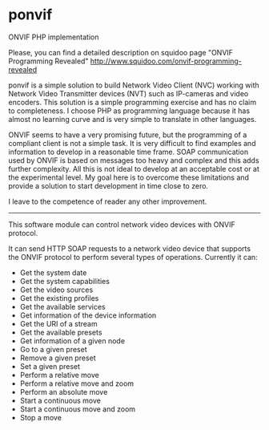 ponvif
======

ONVIF PHP implementation

Please, you can find a detailed description on squidoo page "ONVIF Programming Revealed" http://www.squidoo.com/onvif-programming-revealed

ponvif is a simple solution to build Network Video Client (NVC) working with Network Video Transmitter devices (NVT) 
such as IP-cameras and video encoders. This solution is a simple programming exercise and has no claim to completeness.
I choose PHP as programming language because it has almost no learning curve and is very simple to translate in other 
languages. 

ONVIF seems to have a very promising future, but the programming of a compliant client is not a simple task.
It is very difficult to find examples and information to develop in a reasonable time frame. 
SOAP communication used by ONVIF is based on messages too heavy and complex and this adds further complexity. 
All this is not ideal to develop at an acceptable cost or at the experimental level. 
My goal here is to overcome these limitations and provide a solution to start development in time close to zero. 

I leave to the competence of reader any other improvement. 

*****

This software module can control network video devices with ONVIF protocol.

It can send HTTP SOAP requests to a network video device that supports the ONVIF protocol to perform several types of operations. Currently it can:

- Get the system date
- Get the system capabilities
- Get the video sources
- Get the existing profiles
- Get the available services
- Get information of the device information
- Get the URI of a stream
- Get the available presets
- Get information of a given node
- Go to a given preset
- Remove a given preset
- Set a given preset
- Perform a relative move
- Perform a relative move and zoom
- Perform an absolute move
- Start a continuous move
- Start a continuous move and zoom
- Stop a move
